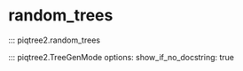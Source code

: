 # random_trees

::: piqtree2.random_trees

::: piqtree2.TreeGenMode
    options:
        show_if_no_docstring: true
